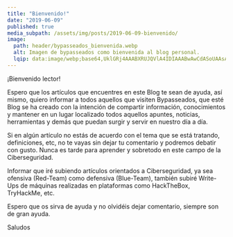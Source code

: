 ```yaml
---
title: "Bienvenido!"
date: "2019-06-09"
published: true
media_subpath: /assets/img/posts/2019-06-09-bienvenido/
image: 
  path: header/bypasseados_bienvenida.webp
  alt: Imagen de bypasseados como bienvenida al blog personal.
  lqip: data:image/webp;base64,UklGRj4AAABXRUJQVlA4IDIAAABwAwCdASoUAAsAPzmGuVOvKSWisAgB4CcJaQAAW+snjFR3EAAA/uvTbbd92fEs18AAAA==
---
```


¡Bienvenido lector!

Espero que los artículos que encuentres en este Blog te sean de ayuda, así mismo, quiero informar a todos aquellos que visiten Bypasseados, que esté Blog se ha creado con la intención de compartir información, conocimientos y mantener en un lugar localizado todos aquellos apuntes, noticias, herramientas y demás que puedan surgir y servir en nuestro día a día.

Si en algún artículo no estás de acuerdo con el tema que se está tratando, definiciones, etc, no te vayas sin dejar tu comentario y podremos debatir con gusto. Nunca es tarde para aprender y sobretodo en este campo de la Ciberseguridad.

Informar que iré subiendo artículos orientados a Ciberseguridad, ya sea ofensiva (Red-Team) como defensiva (Blue-Team), también subiré Write-Ups de máquinas realizadas en plataformas como HackTheBox, TryHackMe, etc.

Espero que os sirva de ayuda y no olvidéis dejar comentario, siempre son de gran ayuda.

Saludos
